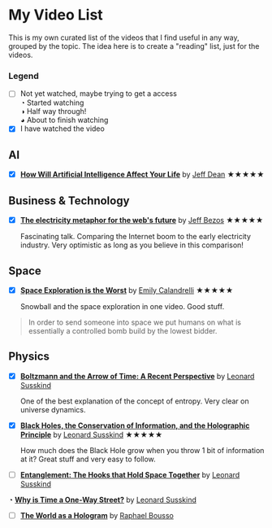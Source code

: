 # My Video List
This is my own curated list of the videos that I find useful in any way, grouped by the topic. The idea here is to create a "reading" list, just for the videos. 

### Legend
- [ ] Not yet watched, maybe trying to get a access  
◔ Started watching  
◑ Half way through!  
◕ About to finish watching  
- [x] I have watched the video

## AI
- [x] [**How Will Artificial Intelligence Affect Your Life**](https://www.youtube.com/watch?v=BfDQNrVphLQ) by [Jeff Dean](https://en.wikipedia.org/wiki/Jeff_Dean_(computer_scientist)) ★★★★★

## Business & Technology
- [x] [**The electricity metaphor for the web's future**](https://www.ted.com/talks/jeff_bezos_on_the_next_web_innovation) by [Jeff Bezos](https://en.wikipedia.org/wiki/Jeff_Bezos) ★★★★★

  Fascinating talk. Comparing the Internet boom to the early electricity industry. Very optimistic as long as you believe in this   comparison! 

## Space
- [x] [**Space Exploration is the Worst**](https://www.youtube.com/watch?v=kqrahBJkKAs) by [Emily Calandrelli](https://en.wikipedia.org/wiki/Emily_Calandrelli) ★★★★★  

  Snowball and the space exploration in one video. Good stuff.   
> In order to send someone into space we put humans on what is essentially a controlled bomb build by the lowest bidder.

## Physics
- [x] [**Boltzmann and the Arrow of Time: A Recent Perspective**](http://www.cornell.edu/video/leonard-susskind-1-boltzmann-and-the-arrow-of-time) by [Leonard Susskind](https://en.wikipedia.org/wiki/Leonard_Susskind)

  One of the best explanation of the concept of entropy. Very clear on universe dynamics. 

- [x] [**Black Holes, the Conservation of Information, and the Holographic Principle**](http://www.cornell.edu/video/leonard-susskind-2-black-holes-conservation-of-information-holographic-principle) by [Leonard Susskind](https://en.wikipedia.org/wiki/Leonard_Susskind) ★★★★★     

  How much does the Black Hole grow when you throw 1 bit of information at it? Great stuff and very easy to follow.  

- [ ] [**Entanglement: The Hooks that Hold Space Together**](http://www.cornell.edu/video/leonard-susskind-3-entanglement) by [Leonard Susskind](https://en.wikipedia.org/wiki/Leonard_Susskind)  

◔ [**Why is Time a One-Way Street?**](https://www.youtube.com/watch?v=jhnKBKZvb_U) by [Leonard Susskind](https://en.wikipedia.org/wiki/Leonard_Susskind)  

- [ ] [**The World as a Hologram**](https://www.youtube.com/watch?v=GHgi6E1ECgo) by [Raphael Bousso](https://en.wikipedia.org/wiki/Raphael_Bousso)  
